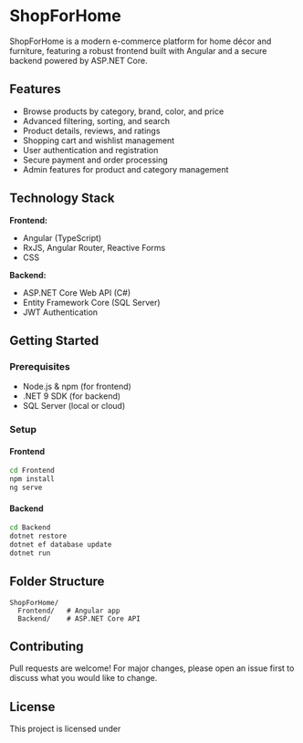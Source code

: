 # ShopForHome

ShopForHome is a modern e-commerce platform for home décor and furniture, featuring a robust frontend built with Angular and a secure backend powered by ASP.NET Core.

## Features

- Browse products by category, brand, color, and price
- Advanced filtering, sorting, and search
- Product details, reviews, and ratings
- Shopping cart and wishlist management
- User authentication and registration
- Secure payment and order processing
- Admin features for product and category management

## Technology Stack

**Frontend:**  
- Angular (TypeScript)
- RxJS, Angular Router, Reactive Forms
- CSS

**Backend:**  
- ASP.NET Core Web API (C#)
- Entity Framework Core (SQL Server)
- JWT Authentication

## Getting Started

### Prerequisites

- Node.js & npm (for frontend)
- .NET 9 SDK (for backend)
- SQL Server (local or cloud)

### Setup

#### Frontend

```bash
cd Frontend
npm install
ng serve
```

#### Backend

```bash
cd Backend
dotnet restore
dotnet ef database update
dotnet run
```

## Folder Structure

```
ShopForHome/
  Frontend/   # Angular app
  Backend/    # ASP.NET Core API
```

## Contributing

Pull requests are welcome! For major changes, please open an issue first to discuss what you would like to change.

## License

This project is licensed under
